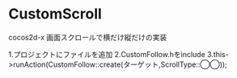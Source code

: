 # CustomScroll
cocos2d-x 画面スクロールで横だけ縦だけの実装

1.プロジェクトにファイルを追加
2.CustomFollow.hをinclude
3.this->runAction(CustomFollow::create(ターゲット,ScrollType::◯◯));
